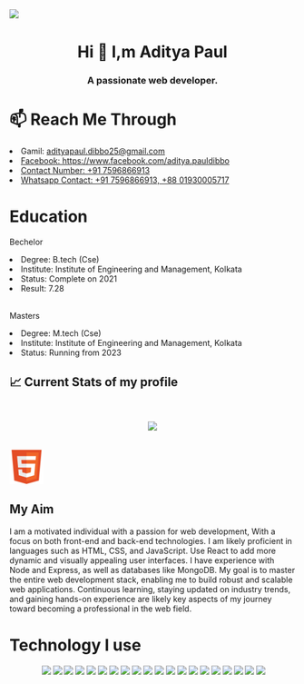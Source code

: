 
<img src="https://i.ibb.co/bmVydvx/Green-Modern-Online-Business-Webinar-Banner.png" />
<!-- about me -->
<h1 align="center" >Hi 👋 I,m Aditya Paul </h1>
<h3 align="center" >A passionate web developer.</h3>

<h1  align="left" >📫 Reach Me Through</h1>
<p align="center">
    <li>Gamil: <a href="adityapaul.dibbo25@gmail.com">adityapaul.dibbo25@gmail.com</li>
    <li>Facebook: <a href="https://www.facebook.com/aditya.pauldibbo">https://www.facebook.com/aditya.pauldibbo</li>
    <li>Contact Number: +91 7596866913</li>
    <li>Whatsapp Contact: +91 7596866913, +88 01930005717</li>
</a>
</p>

<h1  align="left" >Education</h1>
<p align="center">
    <p>Bechelor</p>
    <li>Degree: B.tech (Cse)</li>
    <li>Institute: Institute of Engineering and Management, Kolkata</li>
    <li>Status: Complete on 2021</li>
    <li>Result: 7.28</li>
    </br>
    <p>Masters</p>
    <li>Degree: M.tech (Cse)</li>
    <li>Institute: Institute of Engineering and Management, Kolkata</li>
    <li>Status: Running from 2023</li>
</a>
</p>


## :chart_with_upwards_trend: Current Stats of my profile

<br />
<p align="center">
  <img width="60%" src="https://github-readme-streak-stats.herokuapp.com?user=Aditya-Paul&theme=cobalt&date_format=M%20j%5B%2C%20Y%5D" />
</p>
<br />
<img height="60" src="./Banner/html5-logo-html-logo-0.png"/>

## My Aim
<p align="center">
  <p>I am a motivated individual with a passion for web development, With a focus on both front-end and back-end technologies. I am likely proficient in languages such as HTML, CSS, and JavaScript. Use React to add more dynamic and visually appealing user interfaces. I have experience with Node and Express, as well as databases like MongoDB. My goal is to master the entire web development stack, enabling me to build robust and scalable web applications. Continuous learning, staying updated on industry trends, and gaining hands-on experience are likely key aspects of my journey toward becoming a professional in the web field.</p>
</p>

<h1  align="left" >Technology I use</h1>
<p align="center">
<img height="60" src=""/>
<img height="60" src="https://i.ibb.co/J2Xwx1x/html5-logo-opencode-css-8.png"/>
<img height="60" src="https://i.ibb.co/z4G0XXn/node.png"/>
<img height="60" src="https://i.ibb.co/Lx9qhR3/png-transparent-figma-app-logo-tech-companies-thumbnail.png"/>
<img height="60" src="https://i.ibb.co/Y0VzS5P/react.webp"/>
<img height="60" src="https://i.ibb.co/3WjkjcV/javascript.png"/>
<img height="60" src="https://i.ibb.co/dcvyp95/ta-choto.webp"/>
<img height="60" src="https://i.ibb.co/QnhrRR1/Blue-Minimalist-Profile-Linked-In-Banner.png"/>
<img height="60" src="https://i.ibb.co/Yy4kyLp/icons8-express-js-50.png"/>
<img height="60" src="https://i.ibb.co/RPPvc7m/icons8.png"/>
<img height="60" src="https://i.ibb.co/vzsbXYK/boots.jpg"/>
<img height="60" src="https://i.ibb.co/Dp3PQL2/bootsssssssss.png"/>
<img height="60" src="https://i.ibb.co/NxGzfXz/expre.png"/>
<img height="60" src="https://i.ibb.co/pLhXD5r/ffffffffff.png"/>
<img height="60" src="https://i.ibb.co/fH6dDC3/figmaimages.png"/>
<img height="60" src="https://i.ibb.co/Xyj3C6m/firebase.png"/>
<img height="60" src="https://i.ibb.co/XYSTRQq/git.png"/>
<img height="60" src="https://i.ibb.co/Qd35F2z/gitttttt.png"/>
<img height="60" src="https://i.ibb.co/bmVydvx/Green-Modern-Online-Business-Webinar-Banner.png"/>
<img height="60" src="https://i.ibb.co/TH483bt/html5-logo-html-logo-0.png"/>
<img height="60" src="https://i.ibb.co/Xyj3C6m/firebase.png"/>
</p>
<!--
**Aditya-Paul/Aditya-Paul** is a ✨ _special_ ✨ repository because its `README.md` (this file) appears on your GitHub profile.

Here are some ideas to get you started:

- 🔭 I’m currently working on ...
- 🌱 I’m currently learning ...
- 👯 I’m looking to collaborate on ...
- 🤔 I’m looking for help with ...
- 💬 Ask me about ...
- 📫 How to reach me: ...
- 😄 Pronouns: ...
- ⚡ Fun fact: ...
-->

